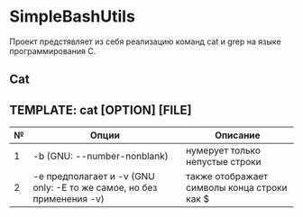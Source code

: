 # SimpleBashUtils

Проект предстявляет из себя реализацию команд cat и grep на языке программирования C.

## Cat

## TEMPLATE: cat [OPTION] [FILE]
| № |                               Опции                                   |                 Описание                    |
|---|-----------------------------------------------------------------------|---------------------------------------------|
| 1 | -b (GNU: --number-nonblank)                                           | нумерует только непустые строки             |
| 2 | -e предполагает и -v (GNU only: -E то же самое, но без применения -v) | также отображает символы конца строки как $ |